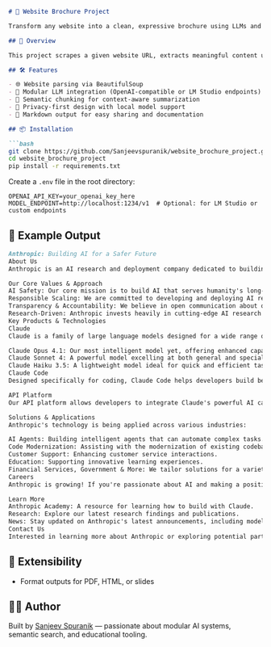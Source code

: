 ```markdown
# 🧠 Website Brochure Project

Transform any website into a clean, expressive brochure using LLMs and semantic parsing.

## 🚀 Overview

This project scrapes a given website URL, extracts meaningful content using BeautifulSoup, and generates a brochure-style summary using a local or remote LLM. Designed for modularity, privacy, and educational use, it’s ideal for showcasing company profiles, product pages, or learning resources.

## 🛠️ Features

- 🌐 Website parsing via BeautifulSoup
- 🧩 Modular LLM integration (OpenAI-compatible or LM Studio endpoints)
- 🧠 Semantic chunking for context-aware summarization
- 🔐 Privacy-first design with local model support
- 📄 Markdown output for easy sharing and documentation

## 📦 Installation

```bash
git clone https://github.com/Sanjeevspuranik/website_brochure_project.git
cd website_brochure_project
pip install -r requirements.txt
```

Create a `.env` file in the root directory:

```env
OPENAI_API_KEY=your_openai_key_here
MODEL_ENDPOINT=http://localhost:1234/v1  # Optional: for LM Studio or custom endpoints
```

## 🧠 Example Output

```markdown
Anthropic: Building AI for a Safer Future
About Us
Anthropic is an AI research and deployment company dedicated to building safe and beneficial artificial intelligence. Founded on the principle that powerful AI requires careful consideration of its societal impact, we prioritize human well-being in every aspect of our work – from research and policy to product design. We strive to demonstrate what responsible AI development looks like in practice.

Our Core Values & Approach
AI Safety: Our core mission is to build AI that serves humanity's long-term well-being, proactively addressing potential risks and unintended consequences.
Responsible Scaling: We are committed to developing and deploying AI responsibly, with a focus on safety and societal impact. Our Responsible Scaling Policy outlines our approach.
Transparency & Accountability: We believe in open communication about our research, policies, and product design.
Research-Driven: Anthropic invests heavily in cutting-edge AI research to advance the field safely and effectively.
Key Products & Technologies
Claude
Claude is a family of large language models designed for a wide range of applications. The latest models include:

Claude Opus 4.1: Our most intelligent model yet, offering enhanced capabilities in coding, AI agents, and handling complex tasks.
Claude Sonnet 4: A powerful model excelling at both general and specialized tasks. Notably includes a version with a 1M context window.
Claude Haiku 3.5: A lightweight model ideal for quick and efficient tasks.
Claude Code
Designed specifically for coding, Claude Code helps developers build better software faster. It excels at code generation, understanding, and debugging.

API Platform
Our API platform allows developers to integrate Claude's powerful AI capabilities into their own applications and workflows.

Solutions & Applications
Anthropic's technology is being applied across various industries:

AI Agents: Building intelligent agents that can automate complex tasks.
Code Modernization: Assisting with the modernization of existing codebases.
Customer Support: Enhancing customer service interactions.
Education: Supporting innovative learning experiences.
Financial Services, Government & More: We tailor solutions for a variety of sectors
Careers
Anthropic is growing! If you're passionate about AI and making a positive impact on the world, we encourage you to explore career opportunities: See open roles.

Learn More
Anthropic Academy: A resource for learning how to build with Claude.
Research: Explore our latest research findings and publications.
News: Stay updated on Anthropic's latest announcements, including model releases and policy updates.
Contact Us
Interested in learning more about Anthropic or exploring potential partnerships? Please Speak with sales.
```

## 🧰 Extensibility
- Format outputs for PDF, HTML, or slides

## 🧑‍💻 Author

Built by [Sanjeev Spuranik](https://github.com/Sanjeevspuranik) — passionate about modular AI systems, semantic search, and educational tooling.

```
